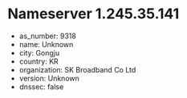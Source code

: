 # Nameserver 1.245.35.141

* as_number: 9318
* name: Unknown
* city: Gongju
* country: KR
* organization: SK Broadband Co Ltd
* version: Unknown
* dnssec: false

